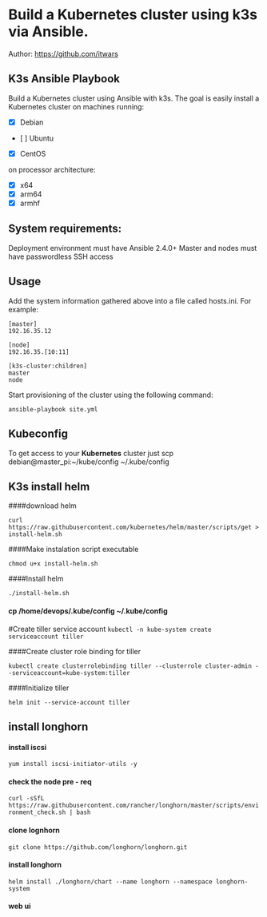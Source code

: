 # Build a Kubernetes cluster using k3s via Ansible.

Author: https://github.com/itwars

## K3s Ansible Playbook

Build a Kubernetes cluster using Ansible with k3s. The goal is easily install a Kubernetes cluster on machines running:

- [X] Debian 
- [ ] Ubuntu 
- [X] CentOS 

on processor architecture:

- [X] x64
- [X] arm64
- [X] armhf

## System requirements:

Deployment environment must have Ansible 2.4.0+
Master and nodes must have passwordless SSH access

## Usage

Add the system information gathered above into a file called hosts.ini. For example:

```
[master]
192.16.35.12

[node]
192.16.35.[10:11]

[k3s-cluster:children]
master
node
```

Start provisioning of the cluster using the following command:

```
ansible-playbook site.yml
```

## Kubeconfig

To get access to your **Kubernetes** cluster just scp debian@master_pi:~/kube/config ~/.kube/config

## K3s install helm

####download helm

```curl https://raw.githubusercontent.com/kubernetes/helm/master/scripts/get > install-helm.sh```

####Make instalation script executable

```chmod u+x install-helm.sh```

####Install helm

```./install-helm.sh```

#### cp /home/devops/.kube/config ~/.kube/config

#Create tiller service account
```kubectl -n kube-system create serviceaccount tiller```

####Create cluster role binding for tiller

```kubectl create clusterrolebinding tiller --clusterrole cluster-admin --serviceaccount=kube-system:tiller```

####Initialize tiller

```helm init --service-account tiller```

## install longhorn

#### install iscsi
```yum install iscsi-initiator-utils -y```

#### check the node pre - req
```curl -sSfL https://raw.githubusercontent.com/rancher/longhorn/master/scripts/environment_check.sh | bash```

#### clone lognhorn 

```git clone https://github.com/longhorn/longhorn.git```

#### install longhorn 

```helm install ./longhorn/chart --name longhorn --namespace longhorn-system```

#### web ui


